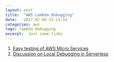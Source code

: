 ```yaml
---
layout: post
title:  "AWS Lambda Debugging"
date:   2017-02-09 15:14:54
categories: aws
tags: lambda debugging
excerpt:  Just some links
---
```


1. [Easy testing of AWS Micro Services](http://mikestokes.co/aws/2015/03/12/easy-testing-of-amazon-lambda-micro-services/)
2. [Discussion on Local Debugging in Serverless](https://github.com/serverless/serverless/issues/281)
